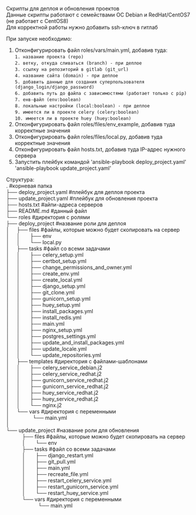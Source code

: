 Скрипты для деплоя и обновления проектов  
Данные скрипты работают с семействами ОС Debian и RedHat/CentOS7 (не работает с CentOS8)   
Для корректной работы нужно добавить ssh-ключ в гитлаб

При запуске необходимо:
1. Отконфигурировать файл roles/vars/main.yml, добавив туда:  
		  `1. название проекта (repo)`  
		  `2. ветку, откуда сливаться (branch) - при деплое`  
                  `3. ссылку на репозиторий в gitlab (git_url)`  
                  `4. название сайта (domain) - при деплое`  
                  `5. добавить данные для создания суперпользователя (django_login/django_password)`  
                  `6. добавить путь до файла с зависимостями (работает только с pip)`  
		  `7. енв-файл (env:boolean)`  
	          `8. локальные настройки (local:boolean) - при деплое`  
		  `9. имеется ли в проекте celery (celery:boolean)`  
		  `10. имеется ли в проекте huey (huey:boolean)`  
2. Отконфигурировать файл roles/files/env_example, добавив туда корректные значения
3. Отконфигурировать файл roles/files/local.py, добавив туда корректные значения
4. Отконфигурировать файл hosts.txt, добавив туда IP-адрес нужного сервера
5. Запустить плейбук командой 'ansible-playbook deploy_project.yaml'
                              'ansible-playbook update_project.yaml'

Структура:  
 . #корневая папка  
 ├── deploy_project.yaml #плейбук для деплоя проекта  
 ├── update_project.yaml #плейбук для обновления проекта  
 ├── hosts.txt #айпи-адреса серверов  
 ├── README.md #данный файл  
 └── roles #директория с ролями  
     ├── deploy_project #название роли для деплоя  
     │&nbsp;&nbsp;&nbsp;&nbsp;&nbsp;├── files #файлы, которые можно будет скопировать на сервер  
     │&nbsp;&nbsp;&nbsp;&nbsp;&nbsp;│&nbsp;&nbsp;&nbsp;&nbsp;&nbsp;&nbsp;&nbsp;├── env  
     │&nbsp;&nbsp;&nbsp;&nbsp;&nbsp;│&nbsp;&nbsp;&nbsp;&nbsp;&nbsp;&nbsp;&nbsp;└── local.py  
     │&nbsp;&nbsp;&nbsp;&nbsp;&nbsp;├── tasks #файл со всеми задачами  
     │&nbsp;&nbsp;&nbsp;&nbsp;&nbsp;│&nbsp;&nbsp;&nbsp;&nbsp;&nbsp;&nbsp;&nbsp;├── celery_setup.yml  
     │&nbsp;&nbsp;&nbsp;&nbsp;&nbsp;│&nbsp;&nbsp;&nbsp;&nbsp;&nbsp;&nbsp;&nbsp;├── certbot_setup.yml  
     │&nbsp;&nbsp;&nbsp;&nbsp;&nbsp;│&nbsp;&nbsp;&nbsp;&nbsp;&nbsp;&nbsp;&nbsp;├── change_permissions_and_owner.yml  
     │&nbsp;&nbsp;&nbsp;&nbsp;&nbsp;│&nbsp;&nbsp;&nbsp;&nbsp;&nbsp;&nbsp;&nbsp;├── create_env.yml  
     │&nbsp;&nbsp;&nbsp;&nbsp;&nbsp;│&nbsp;&nbsp;&nbsp;&nbsp;&nbsp;&nbsp;&nbsp;├── create_local.yml  
     │&nbsp;&nbsp;&nbsp;&nbsp;&nbsp;│&nbsp;&nbsp;&nbsp;&nbsp;&nbsp;&nbsp;&nbsp;├── django_setup.yml  
     │&nbsp;&nbsp;&nbsp;&nbsp;&nbsp;│&nbsp;&nbsp;&nbsp;&nbsp;&nbsp;&nbsp;&nbsp;├── git_clone.yml  
     │&nbsp;&nbsp;&nbsp;&nbsp;&nbsp;│&nbsp;&nbsp;&nbsp;&nbsp;&nbsp;&nbsp;&nbsp;├── gunicorn_setup.yml  
     │&nbsp;&nbsp;&nbsp;&nbsp;&nbsp;│&nbsp;&nbsp;&nbsp;&nbsp;&nbsp;&nbsp;&nbsp;├── huey_setup.yml  
     │&nbsp;&nbsp;&nbsp;&nbsp;&nbsp;│&nbsp;&nbsp;&nbsp;&nbsp;&nbsp;&nbsp;&nbsp;├── install_packages.yml  
     │&nbsp;&nbsp;&nbsp;&nbsp;&nbsp;│&nbsp;&nbsp;&nbsp;&nbsp;&nbsp;&nbsp;&nbsp;├── install_redis.yml  
     │&nbsp;&nbsp;&nbsp;&nbsp;&nbsp;│&nbsp;&nbsp;&nbsp;&nbsp;&nbsp;&nbsp;&nbsp;├── main.yml  
     │&nbsp;&nbsp;&nbsp;&nbsp;&nbsp;│&nbsp;&nbsp;&nbsp;&nbsp;&nbsp;&nbsp;&nbsp;├── nginx_setup.yml  
     │&nbsp;&nbsp;&nbsp;&nbsp;&nbsp;│&nbsp;&nbsp;&nbsp;&nbsp;&nbsp;&nbsp;&nbsp;├── postgres_settings.yml  
     │&nbsp;&nbsp;&nbsp;&nbsp;&nbsp;│&nbsp;&nbsp;&nbsp;&nbsp;&nbsp;&nbsp;&nbsp;├── update_and_install_packages.yml  
     │&nbsp;&nbsp;&nbsp;&nbsp;&nbsp;│&nbsp;&nbsp;&nbsp;&nbsp;&nbsp;&nbsp;&nbsp;├── update_locale.yml  
     │&nbsp;&nbsp;&nbsp;&nbsp;&nbsp;│&nbsp;&nbsp;&nbsp;&nbsp;&nbsp;&nbsp;&nbsp;└── update_repositories.yml  
     │&nbsp;&nbsp;&nbsp;&nbsp;&nbsp;├── templates #директория с файлами-шаблонами  
     │&nbsp;&nbsp;&nbsp;&nbsp;&nbsp;│&nbsp;&nbsp;&nbsp;&nbsp;&nbsp;&nbsp;&nbsp;├── celery_service_debian.j2  
     │&nbsp;&nbsp;&nbsp;&nbsp;&nbsp;│&nbsp;&nbsp;&nbsp;&nbsp;&nbsp;&nbsp;&nbsp;├── celery_service_redhat.j2  
     │&nbsp;&nbsp;&nbsp;&nbsp;&nbsp;│&nbsp;&nbsp;&nbsp;&nbsp;&nbsp;&nbsp;&nbsp;├── gunicorn_service_redhat.j2  
     │&nbsp;&nbsp;&nbsp;&nbsp;&nbsp;│&nbsp;&nbsp;&nbsp;&nbsp;&nbsp;&nbsp;&nbsp;├── gunicorn_service_redhat.j2  
     │&nbsp;&nbsp;&nbsp;&nbsp;&nbsp;│&nbsp;&nbsp;&nbsp;&nbsp;&nbsp;&nbsp;&nbsp;├── huey_service_redhat.j2  
     │&nbsp;&nbsp;&nbsp;&nbsp;&nbsp;│&nbsp;&nbsp;&nbsp;&nbsp;&nbsp;&nbsp;&nbsp;├── huey_service_redhat.j2  
     │&nbsp;&nbsp;&nbsp;&nbsp;&nbsp;│&nbsp;&nbsp;&nbsp;&nbsp;&nbsp;&nbsp;&nbsp;└── nginx.j2  
     │&nbsp;&nbsp;&nbsp;&nbsp;&nbsp;└── vars #директория с переменными  
     │&nbsp;&nbsp;&nbsp;&nbsp;&nbsp;&nbsp;&nbsp;&nbsp;&nbsp;&nbsp;&nbsp;&nbsp;&nbsp;&nbsp;&nbsp;&nbsp;└── main.yml  
	 │  
└── update_project #название роли для обновления  
&nbsp;&nbsp;&nbsp;&nbsp;&nbsp;&nbsp;&nbsp;&nbsp;&nbsp;&nbsp;&nbsp;├── files #файлы, которые можно будет скопировать на сервер  
&nbsp;&nbsp;&nbsp;&nbsp;&nbsp;&nbsp;&nbsp;&nbsp;&nbsp;&nbsp;&nbsp;│&nbsp;&nbsp;&nbsp;&nbsp;&nbsp;&nbsp;&nbsp;└── env  
&nbsp;&nbsp;&nbsp;&nbsp;&nbsp;&nbsp;&nbsp;&nbsp;&nbsp;&nbsp;&nbsp;├── tasks #файл со всеми задачами  
&nbsp;&nbsp;&nbsp;&nbsp;&nbsp;&nbsp;&nbsp;&nbsp;&nbsp;&nbsp;&nbsp;│&nbsp;&nbsp;&nbsp;&nbsp;&nbsp;&nbsp;&nbsp;├── django_restart.yml  
&nbsp;&nbsp;&nbsp;&nbsp;&nbsp;&nbsp;&nbsp;&nbsp;&nbsp;&nbsp;&nbsp;│&nbsp;&nbsp;&nbsp;&nbsp;&nbsp;&nbsp;&nbsp;├── git_pull.yml  
&nbsp;&nbsp;&nbsp;&nbsp;&nbsp;&nbsp;&nbsp;&nbsp;&nbsp;&nbsp;&nbsp;│&nbsp;&nbsp;&nbsp;&nbsp;&nbsp;&nbsp;&nbsp;├── main.yml  
&nbsp;&nbsp;&nbsp;&nbsp;&nbsp;&nbsp;&nbsp;&nbsp;&nbsp;&nbsp;&nbsp;│&nbsp;&nbsp;&nbsp;&nbsp;&nbsp;&nbsp;&nbsp;├── recreate_file.yml  
&nbsp;&nbsp;&nbsp;&nbsp;&nbsp;&nbsp;&nbsp;&nbsp;&nbsp;&nbsp;&nbsp;│&nbsp;&nbsp;&nbsp;&nbsp;&nbsp;&nbsp;&nbsp;├── restart_celery_service.yml  
&nbsp;&nbsp;&nbsp;&nbsp;&nbsp;&nbsp;&nbsp;&nbsp;&nbsp;&nbsp;&nbsp;│&nbsp;&nbsp;&nbsp;&nbsp;&nbsp;&nbsp;&nbsp;├── restart_gunicorn_service.yml  
&nbsp;&nbsp;&nbsp;&nbsp;&nbsp;&nbsp;&nbsp;&nbsp;&nbsp;&nbsp;&nbsp;│&nbsp;&nbsp;&nbsp;&nbsp;&nbsp;&nbsp;&nbsp;└── restart_huey_service.yml  
&nbsp;&nbsp;&nbsp;&nbsp;&nbsp;&nbsp;&nbsp;&nbsp;&nbsp;&nbsp;&nbsp;└── vars #директория с переменными  
&nbsp;&nbsp;&nbsp;&nbsp;&nbsp;&nbsp;&nbsp;&nbsp;&nbsp;&nbsp;&nbsp;&nbsp;&nbsp;&nbsp;&nbsp;&nbsp;&nbsp;&nbsp;&nbsp;&nbsp;&nbsp;&nbsp;└── main.yml  
